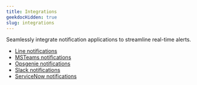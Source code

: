 ```yaml
---
title: Integrations
geekdocHidden: true
slug: integrations
---
```

Seamlessly integrate notification applications to streamline real-time alerts.

* <a href="/modules/alerts/integrations/line">Line notifications</a>
* <a href="/modules/alerts/integrations/msteams">MSTeams notifications</a>
* <a href="/modules/alerts/integrations/opsgenie">Opsgenie notifications</a>
* <a href="/modules/alerts/integrations/slack">Slack notifications</a>
* <a href="/modules/alerts/integrations/servicenow">ServiceNow notifications</a>
